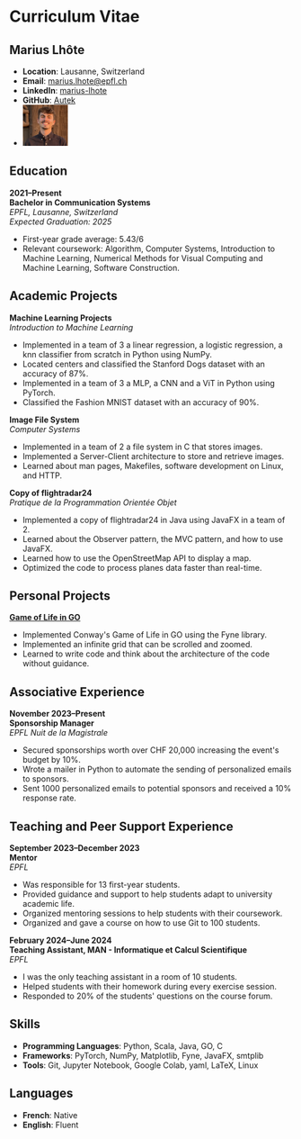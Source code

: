 # Curriculum Vitae

## Marius Lhôte
- **Location**: Lausanne, Switzerland
- **Email**: marius.lhote@epfl.ch
- **LinkedIn**: [marius-lhote](https://linkedin.com/in/marius-lhote)
- **GitHub**: [Autek](https://github.com/Autek)
- <img src="picture1.jpg" alt="Profile Picture" width="80">

## Education
**2021–Present**  
**Bachelor in Communication Systems**  
*EPFL, Lausanne, Switzerland*  
*Expected Graduation: 2025*

- First-year grade average: 5.43/6
- Relevant coursework: Algorithm, Computer Systems, Introduction to Machine Learning, Numerical Methods for Visual Computing and Machine Learning, Software Construction.

## Academic Projects
**Machine Learning Projects**  
*Introduction to Machine Learning*

- Implemented in a team of 3 a linear regression, a logistic regression, a knn classifier from scratch in Python using NumPy.
- Located centers and classified the Stanford Dogs dataset with an accuracy of 87%.
- Implemented in a team of 3 a MLP, a CNN and a ViT in Python using PyTorch.
- Classified the Fashion MNIST dataset with an accuracy of 90%.

**Image File System**  
*Computer Systems*

- Implemented in a team of 2 a file system in C that stores images.
- Implemented a Server-Client architecture to store and retrieve images.
- Learned about man pages, Makefiles, software development on Linux, and HTTP.

**Copy of flightradar24**  
*Pratique de la Programmation Orientée Objet*

- Implemented a copy of flightradar24 in Java using JavaFX in a team of 2.
- Learned about the Observer pattern, the MVC pattern, and how to use JavaFX.
- Learned how to use the OpenStreetMap API to display a map.
- Optimized the code to process planes data faster than real-time.

## Personal Projects
**[Game of Life in GO](https://github.com/Autek/go_of_life)**

- Implemented Conway's Game of Life in GO using the Fyne library.
- Implemented an infinite grid that can be scrolled and zoomed.
- Learned to write code and think about the architecture of the code without guidance.

## Associative Experience
**November 2023–Present**  
**Sponsorship Manager**  
*EPFL Nuit de la Magistrale*

- Secured sponsorships worth over CHF 20,000 increasing the event's budget by 10%.
- Wrote a mailer in Python to automate the sending of personalized emails to sponsors.
- Sent 1000 personalized emails to potential sponsors and received a 10% response rate.

## Teaching and Peer Support Experience
**September 2023–December 2023**  
**Mentor**  
*EPFL*

- Was responsible for 13 first-year students.
- Provided guidance and support to help students adapt to university academic life.
- Organized mentoring sessions to help students with their coursework.
- Organized and gave a course on how to use Git to 100 students.

**February 2024–June 2024**  
**Teaching Assistant, MAN - Informatique et Calcul Scientifique**  
*EPFL*

- I was the only teaching assistant in a room of 10 students.
- Helped students with their homework during every exercise session.
- Responded to 20% of the students' questions on the course forum.

## Skills
- **Programming Languages**: Python, Scala, Java, GO, C
- **Frameworks**: PyTorch, NumPy, Matplotlib, Fyne, JavaFX, smtplib
- **Tools**: Git, Jupyter Notebook, Google Colab, yaml, LaTeX, Linux

## Languages
- **French**: Native
- **English**: Fluent

